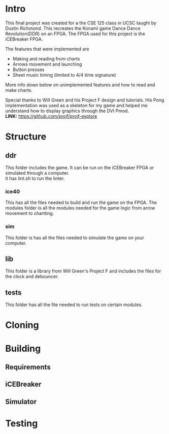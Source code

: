 # Intro  
This final project was created for a the CSE 125 class in UCSC taught by Dustin Richmond.
This recreates the Konami game Dance Dance Revolution(DDR) on an FPGA.
The FPGA used for this project is the iCEBreaker FPGA.  

The features that were implemented are
* Making and reading from charts
* Arrows movement and launching
* Button presses
* Sheet music timing (limited to 4/4 time signature)  

More info down below on unimplemented features and how to read and make charts.  

Special thanks to Will Green and his Project F design and tutorials.
His Pong implementation was used as a skeleton for my game and helped me understand how to display graphics through the DVI Pmod.  
**LINK:** https://github.com/projf/projf-explore  

# Structure  
## ddr
This folder includes the game.
It can be run on the iCEBreaker FPGA or simulated through a computer.  
It has lint.sh to run the linter.  
### ice40
This has all the files needed to build and run the game on the FPGA.
The modules folder is all the modules needed for the game logic from arrow movement to chartting.  
### sim
This folder is has all the files needed to simulate the game on your computer.  

## lib
This folder is a library from Will Green's Project F and includes the files for the clock and debouncer.  

## tests
This folder has all the file needed to run tests on certain modules.  

# Cloning

# Building

## Requirements

## iCEBreaker

## Simulator

# Testing

